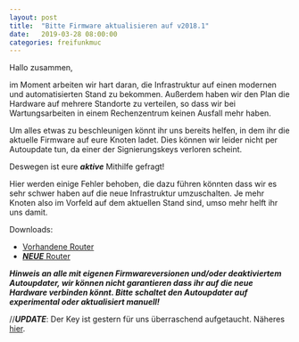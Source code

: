 ```yaml
---
layout: post
title:  "Bitte Firmware aktualisieren auf v2018.1"
date:   2019-03-28 08:00:00
categories: freifunkmuc
---
```

Hallo zusammen,

im Moment arbeiten wir hart daran, die Infrastruktur auf einen modernen und automatisierten Stand zu bekommen. Außerdem haben wir den Plan die Hardware auf mehrere Standorte zu verteilen, so dass wir bei Wartungsarbeiten in einem Rechenzentrum keinen Ausfall mehr haben. 

Um alles etwas zu beschleunigen könnt ihr uns bereits helfen, in dem ihr die aktuelle Firmware auf eure Knoten ladet. Dies können wir leider nicht per Autoupdate tun, da einer der Signierungskeys verloren scheint. 

Deswegen ist eure ***_aktive_*** Mithilfe gefragt!

Hier werden einige Fehler behoben, die dazu führen könnten dass wir es sehr schwer haben auf die neue Infrastruktur umzuschalten. Je mehr Knoten also im Vorfeld auf dem aktuellen Stand sind, umso mehr helft ihr uns damit.

Downloads:

* [Vorhandene Router](https://firmware.ffmuc.net/v2018.1/sysupgrade/)
* [***NEUE*** Router](https://firmware.ffmuc.net/v2018.1/factory/)

***Hinweis an alle mit eigenen Firmwareversionen und/oder deaktiviertem Autoupdater, wir können nicht garantieren dass ihr auf die neue Hardware verbinden könnt. Bitte schaltet den Autoupdater auf experimental oder aktualisiert manuell!***

//***UPDATE***:
Der Key ist gestern für uns überraschend aufgetaucht. Näheres [hier](/freifunkmuc/2019/03/29/release-firmware-v2019.1-stable/).